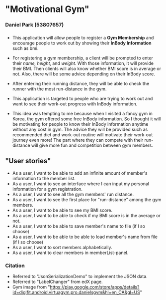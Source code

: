 # "Motivational Gym"
### Daniel Park (53807657)
###
- This application will
allow people to register a **Gym Membership** and encourage people
to work out by showing their **InBody Information** such as bmi.

- For registering a gym membership, a client will be prompted to enter their 
*name, height*, and *weight*. With those information, 
it will provide their BMI. Then clients will also
 know whether BMI score is in average or not. Also, there will be some advice depending 
on their InBody score.
- After entering their running distance, they will be able to check the runner with the most run-distance in the gym.

- This application is targeted to people who are trying to work out and want to
see their work-out progress with InBody information.
- This idea was tempting to me because when I visited a fancy gym in Korea,
the gym offered some free InBody information. So I thought it will be motivating for people to know their
InBody information anytime without any cost in gym. The advice they will be provided such as
recommended diet and work-out routine will motivate their work-out journey even more!
The part where they can compete with their run-distance will give more fun and competition between gym members.  

## "User stories"
- As a user, I want to be able to add an infinite amount of member's information to the member list.
- As a user, I want to see an interface where I can input my personal information for a gym registration.
- As a user, I want to see all the gym members' run distance.
- As a user, I want to see the first place for "run-distance" among the gym members.
- As a user, I want to be able to see my BMI score.
- As a user, I want to be able to check if my BMI score is in the average or not.
- As a user, I want to be able to save member's name to file (if I so choose)
- As a user, I want to be able to be able to load member's name from file (if I so choose)
- As a user, I want to sort members alphabetically.
- As a user, I want to clear members in memberList-panel.


### Citation
- Referred to "JsonSerializationDemo" to implement the JSON data.
- Referred to "LabelChanger" from edX page.
- Gym image from "https://play.google.com/store/apps/details?id=digifit.android.virtuagym.pro.danielsgym&hl=en_CA&gl=US"